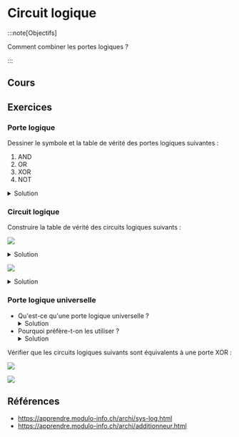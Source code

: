 # Circuit logique

:::note[Objectifs]

Comment combiner les portes logiques ?

:::

## Cours

<Reaveal name="1m-arch-circuit" />

## Exercices

### Porte logique

Dessiner le symbole et la table de vérité des portes logiques suivantes :

1. AND
2. OR
3. XOR
4. NOT

<details>
<summary>Solution</summary>

| Nom |                                    Symbole                                     |
| :-: | :----------------------------------------------------------------------------: |
| AND | ![](https://upload.wikimedia.org/wikipedia/commons/8/8c/Logic-gate-and-us.svg) |
| OR  |    ![](https://upload.wikimedia.org/wikipedia/commons/4/4c/Or-gate-en.svg)     |
| XOR |    ![](https://upload.wikimedia.org/wikipedia/commons/6/6d/Xor-gate-en.svg)    |
| NOT |    ![](https://upload.wikimedia.org/wikipedia/commons/9/9f/Not-gate-en.svg)    |

| &nbsp;A&nbsp; | &nbsp;B&nbsp; | AND |      OR       | XOR | NOT |
| :-----------: | :-----------: | :-: | :-----------: | :-: | :-: |
|       0       |       0       |  0  | &nbsp;0&nbsp; |  0  |  1  |
|       0       |       1       |  0  |       1       |  1  |  1  |
|       1       |       0       |  0  |       1       |  1  |  0  |
|       1       |       1       |  1  |       1       |  0  |  0  |

</details>

### Circuit logique

Construire la table de vérité des circuits logiques suivants :

![](/1m-arch/circuit-ex-1.svg)

<details>
<summary>Solution</summary>

| &nbsp;A&nbsp; | &nbsp;B&nbsp; | &nbsp;C&nbsp; | &nbsp;X&nbsp; | &nbsp;Y&nbsp; |
| :-----------: | :-----------: | :-----------: | :-----------: | :-----------: |
|       0       |       0       |       0       |       0       |       0       |
|       0       |       0       |       1       |       1       |       1       |
|       0       |       1       |       0       |       0       |       0       |
|       0       |       1       |       1       |       1       |       1       |
|       1       |       0       |       0       |       0       |       0       |
|       1       |       0       |       1       |       1       |       1       |
|       1       |       1       |       0       |       1       |       0       |
|       1       |       1       |       1       |       1       |       1       |

[Simulateur](https://logic.modulo-info.ch/?mode=tryout&data=N4NwXAbANAxg9gWwA5wHYFNUBcDOZgCWqADPlgJ5LpgDkRNUKeA2hAKxQAsbAulAQBMwxKKgCGCajQCCNAL79UARjKUp9RnBbsoADl78hS0RKkAheYoBMqqrQ1MwrDkqsHBYKycm0AwpbFUAVJgCjsaQIEGR2YlCBF2PiInAGYuPjgAVywwNgU4ACcQsKlC6K0nK3ioAHZ3VCdoGozssF187OK1WiyscpYUlJE6pKEATm8pAA1LXpVQ7ppe-tShqFd3IxFxHxoATXkFAHcCAvQWZhEUvlj0qGYOCBuvZvvdKDHn9eIeHjkgA)

</details>

![](/1m-arch/circuit-ex-2.svg)

<details>
<summary>Solution</summary>

| &nbsp;A&nbsp; | &nbsp;B&nbsp; | &nbsp;C&nbsp; | &nbsp;X&nbsp; | &nbsp;Y&nbsp; |
| :-----------: | :-----------: | :-----------: | :-----------: | :-----------: |
|       0       |       0       |       0       |       1       |       0       |
|       0       |       0       |       1       |       1       |       0       |
|       0       |       1       |       0       |       1       |       0       |
|       0       |       1       |       1       |       1       |       0       |
|       1       |       0       |       0       |       0       |       0       |
|       1       |       0       |       1       |       0       |       1       |
|       1       |       1       |       0       |       0       |       1       |
|       1       |       1       |       1       |       0       |       0       |

[Simulateur](https://logic.modulo-info.ch/?mode=tryout&data=N4NwXAbANAxg9gWwA5wHYFNUBcDOZgCWqADPlgJ5LpgDkRNUKeA2hAKxQAsbAulAQBMwxKKgCGCajQCCNAL79UARjKUp9RnBbsoADl78hS0RKkAheYoBMqqrQ1MwrDkqsHBYKycm0AwpbgAVyxSYAo7GiCsBkdmAGYlDm4+DwBObykADQDglTC1WiiYrScEjlT3IxFxHxoATUtUOBDbKSbozRYrbi53VDAlYyiBqwUADzgAJ1DwqQnJ4pYlHSViPqclOKglTj5hxIUxVAEZgpojgUWnbvL15mXtgHY94IHdOQUAdwJJ9BZmESDPgA7YQYHGTbArw7cEuZ5Qe66bbEcFeVI8HhyIA)

</details>

### Porte logique universelle

- Qu'est-ce qu'une porte logique universelle ?
  <details><summary>Solution</summary>Une porte logique universelle est une porte logique qui peut être utilisée pour reproduire toutes les autres portes logiques.</details>
- Pourquoi préfère-t-on les utiliser ?
  <details><summary>Solution</summary>Elles permettent de fabriquer qu'un seul type de porte pour faire tous les circuits logiques possible.</details>

Vérifier que les circuits logiques suivants sont équivalents à une porte XOR :

![](https://upload.wikimedia.org/wikipedia/commons/f/fa/XOR_from_NAND.svg)

![](https://upload.wikimedia.org/wikipedia/commons/e/e3/XOR_from_NOR.svg)

## Références

- https://apprendre.modulo-info.ch/archi/sys-log.html
- https://apprendre.modulo-info.ch/archi/additionneur.html
